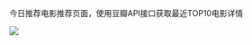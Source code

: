 今日推荐电影推荐页面，使用豆瓣API接口获取最近TOP10电影详情<br>

![](https://github.com/williamGIG/williamGIG.github.io/blob/master/mookdemo/imgs/png1.png)  
